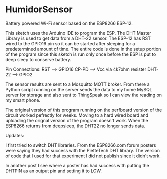 # HumidorSensor
Battery powered Wi-Fi sensor based on the ESP8266 ESP-12.

This sketch uses the Arduino IDE to program the ESP.  The DHT Master Library is used to get data from a DHT-22 sensor. The ESP-12 has RST wired to the GPIO16 pin so it can be started after sleeping for a predetermined amount of time. The entire code is done in the setup portion of the program since this sketch is run only once before the ESP is put to deep sleep to conserve battery.

Pin Connections:
RST --> GPIO16
CP-PD --> Vcc via 4k7ohm resister
DHT-22 --> GPIO2

The sensor results are sent to a Mosquitto MQTT broker. From there a Python script running on the server sends the data to my home MySQL server for storage and also sent to ThingSpeak so I can view the reading on my smart phone.

The original version of this program running on the perfboard version of the circuit worked pefrectly for weeks. Moving to a hard wired board and uploading the orignal version of the program doesn't work. When the ESP8266 returns from deepsleep, the DHT22 no longer sends data.

Updates:

I first tried to switch DHT libraries. From the ESP8266.com forum posters were saying they had success with the PietteTech DHT library. The version of code that I used for that experiment I did not publish since it didn't work. 

In another post I see where a poster has had success with putting the DHTPIN as an output pin and setting it to LOW.

